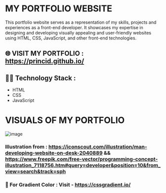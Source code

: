 # MY PORTFOLIO WEBSITE

This portfolio website serves as a representation of my skills, projects and experiences as a front-end developer. It showcases my expertise in designing and developing visually appealing and user-friendly websites using HTML, CSS, JavaScript, and other front-end technologies.

## 🌐 VISIT MY PORTFOLIO : https://princid.github.io/

## 👨‍💻 Technology Stack :
- HTML
- CSS
- JavaScript

# VISUALS OF MY PORTFOLIO
![image](https://user-images.githubusercontent.com/90444477/229055454-5676b673-6c27-4146-a554-d77d63b4e32e.png)

### Illustration from : https://iconscout.com/illustration/man-developing-website-on-desk-2040889 && https://www.freepik.com/free-vector/programming-concept-illustration_7118756.htm#query=developer&position=10&from_view=search&track=sph

### 🎨 For Gradient Color : Visit - https://cssgradient.io/
